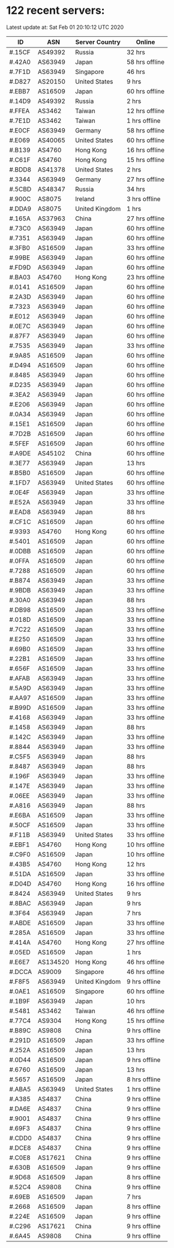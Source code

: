 # 122 recent servers:

Latest update at: Sat Feb 01 20:10:12 UTC 2020

| ID | ASN | Server Country | Online |
| -- | --- | -------------- | ------ |
| #.15CF | AS49392 | Russia | 32 hrs |
| #.42A0 | AS63949 | Japan | 58 hrs offline |
| #.7F1D | AS63949 | Singapore | 46 hrs |
| #.D827 | AS20150 | United States | 9 hrs |
| #.EBB7 | AS16509 | Japan | 60 hrs offline |
| #.14D9 | AS49392 | Russia | 2 hrs |
| #.FFEA | AS3462 | Taiwan | 12 hrs offline |
| #.7E1D | AS3462 | Taiwan | 1 hrs offline |
| #.E0CF | AS63949 | Germany | 58 hrs offline |
| #.E069 | AS40065 | United States | 60 hrs offline |
| #.B139 | AS4760 | Hong Kong | 16 hrs offline |
| #.C61F | AS4760 | Hong Kong | 15 hrs offline |
| #.BDD8 | AS41378 | United States | 2 hrs |
| #.3344 | AS63949 | Germany | 27 hrs offline |
| #.5CBD | AS48347 | Russia | 34 hrs |
| #.900C | AS8075 | Ireland | 3 hrs offline |
| #.DDA9 | AS8075 | United Kingdom | 1 hrs |
| #.165A | AS37963 | China | 27 hrs offline |
| #.73C0 | AS63949 | Japan | 60 hrs offline |
| #.7351 | AS63949 | Japan | 60 hrs offline |
| #.3FB0 | AS16509 | Japan | 33 hrs offline |
| #.99BE | AS63949 | Japan | 60 hrs offline |
| #.FD9D | AS63949 | Japan | 60 hrs offline |
| #.BA03 | AS4760 | Hong Kong | 23 hrs offline |
| #.0141 | AS16509 | Japan | 60 hrs offline |
| #.2A3D | AS63949 | Japan | 60 hrs offline |
| #.7323 | AS63949 | Japan | 60 hrs offline |
| #.E012 | AS63949 | Japan | 60 hrs offline |
| #.0E7C | AS63949 | Japan | 60 hrs offline |
| #.87F7 | AS63949 | Japan | 60 hrs offline |
| #.7535 | AS63949 | Japan | 33 hrs offline |
| #.9A85 | AS16509 | Japan | 60 hrs offline |
| #.D494 | AS16509 | Japan | 60 hrs offline |
| #.8485 | AS63949 | Japan | 60 hrs offline |
| #.D235 | AS63949 | Japan | 60 hrs offline |
| #.3EA2 | AS63949 | Japan | 60 hrs offline |
| #.E206 | AS63949 | Japan | 60 hrs offline |
| #.0A34 | AS63949 | Japan | 60 hrs offline |
| #.15E1 | AS16509 | Japan | 60 hrs offline |
| #.7D2B | AS16509 | Japan | 60 hrs offline |
| #.5FEF | AS16509 | Japan | 60 hrs offline |
| #.A9DE | AS45102 | China | 60 hrs offline |
| #.3E77 | AS63949 | Japan | 13 hrs |
| #.B5B0 | AS16509 | Japan | 60 hrs offline |
| #.1FD7 | AS63949 | United States | 60 hrs offline |
| #.0E4F | AS63949 | Japan | 33 hrs offline |
| #.E52A | AS63949 | Japan | 33 hrs offline |
| #.EAD8 | AS63949 | Japan | 88 hrs |
| #.CF1C | AS16509 | Japan | 60 hrs offline |
| #.9393 | AS4760 | Hong Kong | 60 hrs offline |
| #.5401 | AS16509 | Japan | 60 hrs offline |
| #.0DBB | AS16509 | Japan | 60 hrs offline |
| #.0FFA | AS16509 | Japan | 60 hrs offline |
| #.7288 | AS16509 | Japan | 60 hrs offline |
| #.B874 | AS63949 | Japan | 33 hrs offline |
| #.9BDB | AS63949 | Japan | 33 hrs offline |
| #.30A0 | AS63949 | Japan | 88 hrs |
| #.DB98 | AS16509 | Japan | 33 hrs offline |
| #.018D | AS16509 | Japan | 33 hrs offline |
| #.7C22 | AS16509 | Japan | 33 hrs offline |
| #.E250 | AS16509 | Japan | 33 hrs offline |
| #.69B0 | AS16509 | Japan | 33 hrs offline |
| #.22B1 | AS16509 | Japan | 33 hrs offline |
| #.656F | AS16509 | Japan | 33 hrs offline |
| #.AFAB | AS63949 | Japan | 33 hrs offline |
| #.5A9D | AS63949 | Japan | 33 hrs offline |
| #.AA97 | AS16509 | Japan | 33 hrs offline |
| #.B99D | AS16509 | Japan | 33 hrs offline |
| #.4168 | AS63949 | Japan | 33 hrs offline |
| #.1458 | AS63949 | Japan | 88 hrs |
| #.142C | AS63949 | Japan | 33 hrs offline |
| #.8844 | AS63949 | Japan | 33 hrs offline |
| #.C5F5 | AS63949 | Japan | 88 hrs |
| #.8487 | AS63949 | Japan | 88 hrs |
| #.196F | AS63949 | Japan | 33 hrs offline |
| #.147E | AS63949 | Japan | 33 hrs offline |
| #.06EE | AS63949 | Japan | 33 hrs offline |
| #.A816 | AS63949 | Japan | 88 hrs |
| #.E6BA | AS16509 | Japan | 33 hrs offline |
| #.50CF | AS16509 | Japan | 33 hrs offline |
| #.F11B | AS63949 | United States | 33 hrs offline |
| #.EBF1 | AS4760 | Hong Kong | 10 hrs offline |
| #.C9F0 | AS16509 | Japan | 10 hrs offline |
| #.43B5 | AS4760 | Hong Kong | 12 hrs |
| #.51DA | AS16509 | Japan | 33 hrs offline |
| #.D04D | AS4760 | Hong Kong | 16 hrs offline |
| #.8424 | AS63949 | United States | 9 hrs |
| #.8BAC | AS63949 | Japan | 9 hrs |
| #.3F64 | AS63949 | Japan | 7 hrs |
| #.ABDE | AS16509 | Japan | 33 hrs offline |
| #.285A | AS16509 | Japan | 33 hrs offline |
| #.414A | AS4760 | Hong Kong | 27 hrs offline |
| #.05ED | AS16509 | Japan | 1 hrs |
| #.E6E7 | AS134520 | Hong Kong | 46 hrs offline |
| #.DCCA | AS9009 | Singapore | 46 hrs offline |
| #.F8F5 | AS63949 | United Kingdom | 9 hrs offline |
| #.0AE1 | AS16509 | Singapore | 60 hrs offline |
| #.1B9F | AS63949 | Japan | 10 hrs |
| #.5481 | AS3462 | Taiwan | 46 hrs offline |
| #.77C4 | AS9304 | Hong Kong | 15 hrs offline |
| #.B89C | AS9808 | China | 9 hrs offline |
| #.291D | AS16509 | Japan | 33 hrs offline |
| #.252A | AS16509 | Japan | 13 hrs |
| #.0D44 | AS16509 | Japan | 9 hrs offline |
| #.6760 | AS16509 | Japan | 13 hrs |
| #.5657 | AS16509 | Japan | 8 hrs offline |
| #.ABA5 | AS63949 | United States | 1 hrs offline |
| #.A385 | AS4837 | China | 9 hrs offline |
| #.DA6E | AS4837 | China | 9 hrs offline |
| #.9001 | AS4837 | China | 9 hrs offline |
| #.69F3 | AS4837 | China | 9 hrs offline |
| #.CDD0 | AS4837 | China | 9 hrs offline |
| #.DCE8 | AS4837 | China | 9 hrs offline |
| #.C0E8 | AS17621 | China | 9 hrs offline |
| #.630B | AS16509 | Japan | 9 hrs offline |
| #.9D68 | AS16509 | Japan | 8 hrs offline |
| #.52C4 | AS9808 | China | 9 hrs offline |
| #.69EB | AS16509 | Japan | 7 hrs |
| #.2668 | AS16509 | Japan | 8 hrs offline |
| #.224E | AS16509 | Japan | 9 hrs offline |
| #.C296 | AS17621 | China | 9 hrs offline |
| #.6A45 | AS9808 | China | 9 hrs offline |

